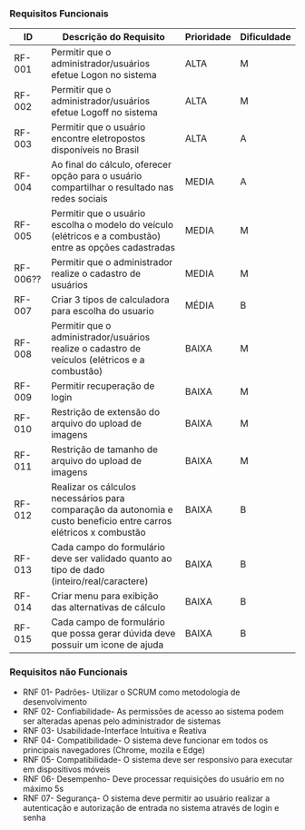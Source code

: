 ### Requisitos Funcionais

|ID    | Descrição do Requisito  | Prioridade | Dificuldade |
|------|-----------------------------------------|----|---| 
|RF-001| Permitir que o administrador/usuários efetue Logon no sistema | ALTA | M |
|RF-002| Permitir que o administrador/usuários efetue Logoff no sistema | ALTA | M |
|RF-003| Permitir que o usuário encontre eletropostos disponíveis no Brasil | ALTA | A |
|RF-004| Ao final do cálculo, oferecer opção para o usuário compartilhar o resultado nas redes sociais | MEDIA | A |
|RF-005| Permitir que o usuário escolha o modelo do veículo (elétricos e a combustão) entre as opções cadastradas | MEDIA | M |
|RF-006??| Permitir que o administrador realize o cadastro de usuários | MEDIA | M |
|RF-007| Criar 3 tipos de calculadora para escolha do usuario | MÉDIA | B |
|RF-008| Permitir que o administrador/usuários realize o cadastro de veículos (elétricos e a combustão) | BAIXA | M |
|RF-009| Permitir recuperação de login| BAIXA | M |
|RF-010| Restrição de extensão do arquivo do upload de imagens| BAIXA | M|
|RF-011| Restrição de tamanho de arquivo do upload de imagens | BAIXA | M |
|RF-012| Realizar os cálculos necessários para comparação da autonomia e custo beneficio entre carros elétricos x combustão | BAIXA | B |
|RF-013| Cada campo do formulário deve ser validado quanto ao tipo de dado (inteiro/real/caractere) | BAIXA | B |
|RF-014| Criar menu para exibição das alternativas de cálculo | BAIXA | B |
|RF-015| Cada campo de formulário que possa gerar dúvida deve possuir um icone de ajuda | BAIXA | B |



### Requisitos não Funcionais

- RNF 01- Padrões- Utilizar o SCRUM como metodologia de desenvolvimento
- RNF 02- Confiabilidade- As permissões de acesso ao sistema podem ser alteradas apenas pelo administrador de sistemas
- RNF 03- Usabilidade-Interface Intuitiva e Reativa
- RNF 04- Compatibilidade- O sistema deve funcionar em todos os principais navegadores (Chrome, mozila e Edge)
- RNF 05- Compatibilidade- O sistema deve ser responsivo para executar em dispositivos móveis
- RNF 06- Desempenho- Deve processar requisições do usuário em no máximo 5s
- RNF 07- Segurança- O sistema deve permitir ao usuário realizar a autenticação e autorização de entrada no sistema através de login e senha
